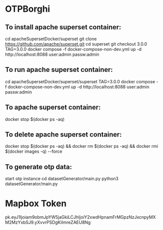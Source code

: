 # OTPBorghi


## To install apache superset container:
cd apacheSupersetDocker/superset
git clone https://github.com/apache/superset.git
cd superset
git checkout 3.0.0
TAG=3.0.0 docker compose -f docker-compose-non-dev.yml up -d
http://localhost:8088
user:admin passw:admin


## To run apache superset container:
cd apacheSupersetDocker/superset/superset
TAG=3.0.0 docker compose -f docker-compose-non-dev.yml up -d
http://localhost:8088
user:admin passw:admin


## To apache superset container:
docker stop $(docker ps -aq) 


## To delete apache superset container:
docker stop $(docker ps -aq) && docker rm $(docker ps -aq) && docker rmi $(docker images -q) --force


## To generate otp data:
start otp instance
cd datasetGenerator/main.py
python3 datasetGenerator/main.py


# Mapbox Token
pk.eyJ1Ijoiam9obmJpYW5jaGkiLCJhIjoiY2xwdHpnamFrMGpzNzJxcnpyMXM2MzYxbSJ9.yXvvrPSDgKiImreZAEU8Ng